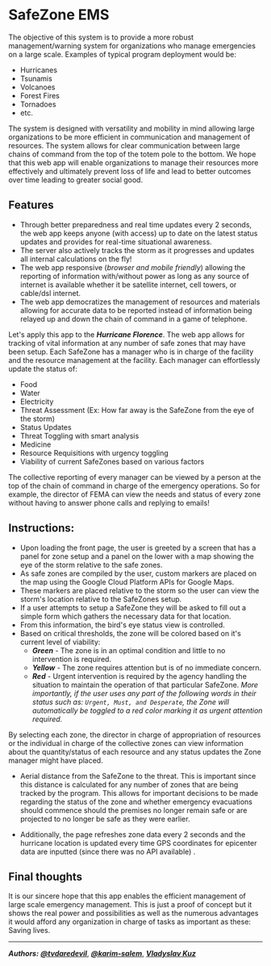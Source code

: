 # SafeZone EMS
The objective of this system is to provide a more robust management/warning system for organizations who manage emergencies on a large scale. Examples of typical program deployment would be:
- Hurricanes
- Tsunamis
- Volcanoes
- Forest Fires
- Tornadoes
- etc.

The system is designed with versatility and mobility in mind allowing large organizations to be more efficient in communication and management of resources. The system allows for clear communication between large chains of command from the top of the totem pole to the bottom. We hope that this web app will enable organizations to manage their resources more effectively and ultimately prevent loss of life and lead to better outcomes over time leading to greater social good.

## Features
- Through better preparedness and real time updates every 2 seconds, the web app keeps anyone (with access) up to date on the latest status updates and provides for real-time situational awareness.
- The server also actively tracks the storm as it progresses and updates all internal calculations on the fly!
- The web app responsive (_browser and mobile friendly_) allowing the reporting of information with/without power as long as any source of internet is available whether it be satellite internet, cell towers, or cable/dsl internet.
- The web app democratizes the management of resources and materials allowing for accurate data to be reported instead of information being relayed up and down the chain of command in a game of telephone.

Let's apply this app to the ***Hurricane Florence***. The web app allows for tracking of vital information at any number of safe zones that may have been setup. Each SafeZone has a manager who is in charge of the facility and the resource management at the facility. Each manager can effortlessly update the status of:
- Food
- Water
- Electricity
- Threat Assessment (Ex: How far away is the SafeZone from the eye of the storm)
- Status Updates
- Threat Toggling with smart analysis
- Medicine
- Resource Requisitions with urgency toggling
- Viability of current SafeZones based on various factors

The collective reporting of every manager can be viewed by a person at the top of the chain of command in charge of the emergency operations. So for example, the director of FEMA can view the needs and status of every zone without having to answer phone calls and replying to emails! 

## Instructions:
- Upon loading the front page, the user is greeted by a screen that has a panel for zone setup and a panel on the lower with a map showing the eye of the storm relative to the safe zones.
- As safe zones are compiled by the user, custom markers are placed on the map using the Google Cloud Platform APIs for Google Maps.
- These markers are placed relative to the storm so the user can view the storm's location relative to the SafeZones setup.
- If a user attempts to setup a SafeZone they will be asked to fill out a simple form which gathers the necessary data for that location.
- From this information, the bird's eye status view is controlled.
- Based on critical thresholds, the zone will be colored based on it's current level of viability:
  - ***Green*** - The zone is in an optimal condition and little to no intervention is required.
  - ***Yellow*** - The zone requires attention but is of no immediate concern.
  - ***Red*** - Urgent intervention is required by the agency handling the situation to maintain the operation of that particular SafeZone. *More importantly, if the user uses any part of the following words in their status such as: `Urgent, Must, and Desperate`, the Zone will automatically be toggled to a red color marking it as urgent attention required.*
	
By selecting each zone, the director in charge of appropriation of resources or the individual in charge of the collective zones can view information about the quantity/status of each resource and any status updates the Zone manager might have placed.
- Aerial distance from the SafeZone to the threat. This is important since this distance is calculated for any number of zones that are being tracked by the program. This allows for important decisions to be made regarding the status of the zone and whether emergency evacuations should commence should the premises no longer remain safe or are projected to no longer be safe as they were earlier. 

- Additionally, the page refreshes zone data every 2 seconds and the hurricane location is updated every time GPS coordinates for epicenter data are inputted (since there was no API available) .


## Final thoughts
It is our sincere hope that this app enables the efficient management of large scale emergency management. This is just a proof of concept but it shows the real power and possibilities as well as the numerous advantages it would afford any organization in charge of tasks as important as these: Saving lives.

---
***Authors:*** [_**@tvdaredevil**_](https://github.com/tvdaredevil), [_**@karim-salem**_](https://github.com/karim-salem), [***Vladyslav Kuz***](https://www.linkedin.com/in/vladyslav-kuz-157162125)
